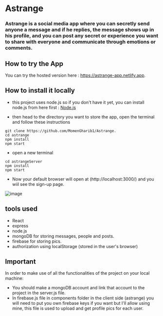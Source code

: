 # Astrange

### Astrange is a social media app where you can secretly send anyone a message and if he replies, the message shows up in his profile, and you can post any secret or experience you want to share with everyone and communicate through emotions or comments.

## How to try the App

You can try the hosted version here : https://astrange-app.netlify.app.

## How to install it locally
- this project uses node.js so if you don't have it yet, you can install node.js from here first : [Node.js](https://nodejs.org/en/)

- then head to the directory you want to store the app, open the terminal and follow these instructions
```
git clone https://github.com/MomenGharib1/Astrange.
cd astrange
npm install
npm start
```
- open a new terminal

```
cd astrangeServer
npm install
npm start
```
- Now your default browser will open at (http://localhost:3000/) and you wiil see the sign-up page.

![image](https://user-images.githubusercontent.com/94765709/198329279-2e47395c-ad79-4359-814d-686cb6c7a155.png)

## tools used

- React
- express
- node.js
- mongoDB for storing messages, people and posts.
- firebase for storing pics.
- authorization using localStorage (stored in the user's browser)

## Important

In order to make use of all the functionalities of the project on your local machine:
- You should make a mongoDB account and link that account to the project in the server.js file.
- In firebase.js file in components folder in the client side (astrange) you will need to put you own firebase keys if you want but I'll allow using mine, this file is used to upload and get profile pics for each user.

